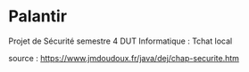 # Palantir
Projet de Sécurité semestre 4 DUT Informatique :  Tchat local 





source : https://www.jmdoudoux.fr/java/dej/chap-securite.htm
